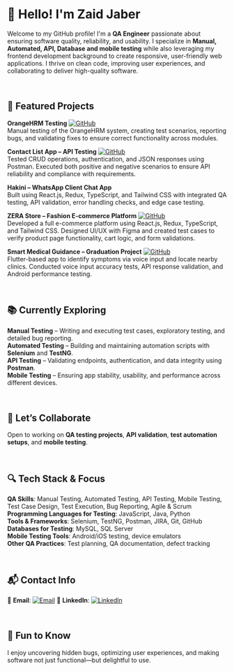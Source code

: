 # 👋 Hello! I'm Zaid Jaber

Welcome to my GitHub profile! I'm a **QA Engineer** passionate about ensuring software quality, reliability, and usability. I specialize in **Manual, Automated, API, Database and mobile testing** while also leveraging my frontend development background to create responsive, user-friendly web applications. I thrive on clean code, improving user experiences, and collaborating to deliver high-quality software.

<br>


## 🚀 Featured Projects

**OrangeHRM Testing** [![GitHub](https://img.shields.io/badge/GitHub-Visit-black?logo=github)](https://github.com/ZaidJaber1/Testing-OrangeHRM)  
Manual testing of the OrangeHRM system, creating test scenarios, reporting bugs, and validating fixes to ensure correct functionality across modules.

**Contact List App – API Testing** [![GitHub](https://img.shields.io/badge/GitHub-Visit-black?logo=github)](https://github.com/ZaidJaber1/Contact-List---API-Testing)  
Tested CRUD operations, authentication, and JSON responses using Postman. Executed both positive and negative scenarios to ensure API reliability and compliance with requirements.

**Hakini – WhatsApp Client Chat App**<br>
Built using React.js, Redux, TypeScript, and Tailwind CSS with integrated QA testing, API validation, error handling checks, and edge case testing.

**ZERA Store – Fashion E-commerce Platform** [![GitHub](https://img.shields.io/badge/GitHub-Visit-black?logo=github)](https://github.com/ZaidJaber1/ZERAStore)  
Developed a full e-commerce platform using React.js, Redux, TypeScript, and Tailwind CSS. Designed UI/UX with Figma and created test cases to verify product page functionality, cart logic, and form validations.

**Smart Medical Guidance – Graduation Project** [![GitHub](https://img.shields.io/badge/GitHub-Visit-black?logo=github)](https://github.com/wafaabdalhadi/smg-senior-final)  
Flutter-based app to identify symptoms via voice input and locate nearby clinics. Conducted voice input accuracy tests, API response validation, and Android performance testing.


<br>

## 📚 Currently Exploring

**Manual Testing** – Writing and executing test cases, exploratory testing, and detailed bug reporting.<br>
**Automated Testing** – Building and maintaining automation scripts with **Selenium** and **TestNG**.<br>
**API Testing** – Validating endpoints, authentication, and data integrity using **Postman**.<br>
**Mobile Testing** – Ensuring app stability, usability, and performance across different devices.<br>

<br>

## 🤝 Let’s Collaborate

Open to working on **QA testing projects**, **API validation**, **test automation setups**, and **mobile testing**.

<br>

## 🔍 Tech Stack & Focus

**QA Skills**: Manual Testing, Automated Testing, API Testing, Mobile Testing, Test Case Design, Test Execution, Bug Reporting, Agile & Scrum<br>
**Programming Languages for Testing**: JavaScript, Java, Python<br>
**Tools & Frameworks**: Selenium, TestNG, Postman, JIRA, Git, GitHub<br>
**Databases for Testing**: MySQL, SQL Server<br>
**Mobile Testing Tools**: Android/iOS testing, device emulators<br>
**Other QA Practices**: Test planning, QA documentation, defect tracking<br>

<br>

## 📬 Contact Info

📧 **Email**: [![Email](https://img.shields.io/badge/Email-Send-lightgrey?logo=gmail)](mailto:zaidjaber105@outlook.com)
🔗 **LinkedIn**: [![LinkedIn](https://img.shields.io/badge/LinkedIn-Connect-blue?logo=linkedin)](https://linkedin.com/in/zaidjaber13)

<br>

## 🌟 Fun to Know

I enjoy uncovering hidden bugs, optimizing user experiences, and making software not just functional—but delightful to use.
